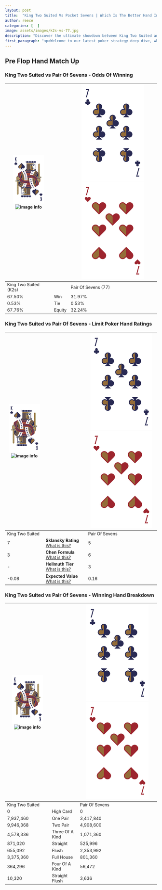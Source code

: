 ```yaml
---
layout: post
title:  "King Two Suited Vs Pocket Sevens | Which Is The Better Hand In Poker? A Complete Guide"
author: reece
categories: [  ]
image: assets/images/k2s-vs-77.jpg
description: "Discover the ultimate showdown between King Two Suited and Pair Of Sevens in poker! Uncover the odds, strategies, and scenarios where one hand triumphs over the other. Get ready to up your poker game with this thrilling analysis."
first_paragraph: "<p>Welcome to our latest poker strategy deep dive, where we're pitting two distinct hands against each other in a high-stakes showdown: King Two Suited vs Pair Of Sevens.</p><p>In the dynamic world of poker, every decision counts, and knowing which hand holds the upper hand is key to your success at the table.</p><p>In this article, we'll dissect these two hands, explore the scenarios where one dominates the other, and equip you with the knowledge to make strategic choices that can tip the odds in your favor.</p><p>Get ready to unravel the intriguing dynamics of these poker hands and elevate your game to new heights.</p>"
---
```




[comment]: # (sp0)

## Pre Flop Hand Match Up

<div class="table hand-ratings" markdown="1"> 



### King Two Suited vs Pair Of Sevens - Odds Of Winning


    
| ![image info](assets/images/hand1/K.png) ![image info](assets/images/hand1/2s.png) |  | ![image info](assets/images/hand2/7.png) ![image info](assets/images/hand2/7o.png) |
| -------- | -------- | -------- |
| King Two Suited (K2s) |  | Pair Of Sevens (77) |
| 67.50% | Win | 31.97% |
| 0.53% | Tie | 0.53% |
| 67.76% | Equity | 32.24% |




[comment]: # (sp1)



### King Two Suited vs Pair Of Sevens - Limit Poker Hand Ratings


    
| ![image info](assets/images/hand1/K.png) ![image info](assets/images/hand1/2s.png) |  | ![image info](assets/images/hand2/7.png) ![image info](assets/images/hand2/7o.png) |
| -------- | -------- | -------- |
| King Two Suited |  | Pair Of Sevens |
| 7 | **Sklansky Rating** [What is this?](/sklansky-rating-explained) | 5 |
| 3 | **Chen Formula** [What is this?](/chen-formula-explained) | 6 |
| - | **Hellmuth Tier** [What is this?](/Hellmuth-tier-explained) | 3 |
| -0.08 | **Expected Value** [What is this?](/expected-value-explained) | 0.16 |




[comment]: # (sp2)



### King Two Suited vs Pair Of Sevens - Winning Hand Breakdown


    
| ![image info](assets/images/hand1/K.png) ![image info](assets/images/hand1/2s.png) |  | ![image info](assets/images/hand2/7.png) ![image info](assets/images/hand2/7o.png) |
| -------- | -------- | -------- |
| King Two Suited |  | Pair Of Sevens |
| 0 | High Card | 0 |
| 7,937,460 | One Pair | 3,417,840 |
| 9,946,368 | Two Pair | 4,908,600 |
| 4,578,336 | Three Of A Kind | 1,071,360 |
| 871,020 | Straight | 525,996 |
| 655,092 | Flush | 2,353,992 |
| 3,375,360 | Full House | 801,360 |
| 364,296 | Four Of A Kind | 56,472 |
| 10,320 | Straight Flush | 3,636 |




[comment]: # (sp3)



</div>

[comment]: # (sp4)



[comment]: # (sp5)

